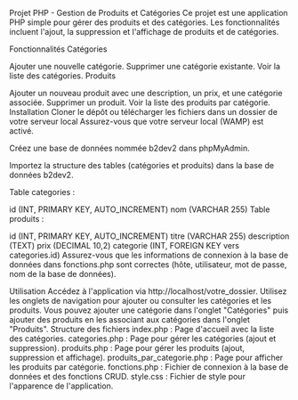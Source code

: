 Projet PHP - Gestion de Produits et Catégories
Ce projet est une application PHP simple pour gérer des produits et des catégories. Les fonctionnalités incluent l'ajout, la suppression et l'affichage de produits et de catégories.

Fonctionnalités
Catégories

Ajouter une nouvelle catégorie.
Supprimer une catégorie existante.
Voir la liste des catégories.
Produits

Ajouter un nouveau produit avec une description, un prix, et une catégorie associée.
Supprimer un produit.
Voir la liste des produits par catégorie.
Installation
Cloner le dépôt ou télécharger les fichiers dans un dossier de votre serveur local 
Assurez-vous que votre serveur local (WAMP) est activé.

Créez une base de données nommée b2dev2 dans phpMyAdmin.

Importez la structure des tables (catégories et produits) dans la base de données b2dev2.

Table categories :

id (INT, PRIMARY KEY, AUTO_INCREMENT)
nom (VARCHAR 255)
Table produits :

id (INT, PRIMARY KEY, AUTO_INCREMENT)
titre (VARCHAR 255)
description (TEXT)
prix (DECIMAL 10,2)
categorie (INT, FOREIGN KEY vers categories.id)
Assurez-vous que les informations de connexion à la base de données dans fonctions.php sont correctes (hôte, utilisateur, mot de passe, nom de la base de données).

Utilisation
Accédez à l'application via http://localhost/votre_dossier.
Utilisez les onglets de navigation pour ajouter ou consulter les catégories et les produits.
Vous pouvez ajouter une catégorie dans l'onglet "Catégories" puis ajouter des produits en les associant aux catégories dans l'onglet "Produits".
Structure des fichiers
index.php : Page d'accueil avec la liste des catégories.
categories.php : Page pour gérer les catégories (ajout et suppression).
produits.php : Page pour gérer les produits (ajout, suppression et affichage).
produits_par_categorie.php : Page pour afficher les produits par catégorie.
fonctions.php : Fichier de connexion à la base de données et des fonctions CRUD.
style.css : Fichier de style pour l'apparence de l'application.
